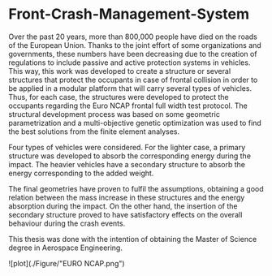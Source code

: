 # Front-Crash-Management-System

Over the past 20 years, more than 800,000 people have died on the roads of the European Union.
Thanks to the joint effort of some organizations and governments, these numbers have been decreasing
due to the creation of regulations to include passive and active protection systems in vehicles. This way,
this work was developed to create a structure or several structures that protect the occupants in case of
frontal collision in order to be applied in a modular platform that will carry several types of vehicles.
Thus, for each case, the structures were developed to protect the occupants regarding the Euro
NCAP frontal full width test protocol. The structural development process was based on some geometric
parametrization and a multi-objective genetic optimization was used to find the best solutions from the
finite element analyses.


Four types of vehicles were considered. For the lighter case, a primary structure was developed to
absorb the corresponding energy during the impact. The heavier vehicles have a secondary structure
to absorb the energy corresponding to the added weight.


The final geometries have proven to fulfil the assumptions, obtaining a good relation between the
mass increase in these structures and the energy absorption during the impact. On the other hand, the
insertion of the secondary structure proved to have satisfactory effects on the overall behaviour during
the crash events.

This thesis was done with the intention of obtaining the Master of Science degree in Aerospace Engineering. 

![plot](./Figure/"EURO NCAP.png")
